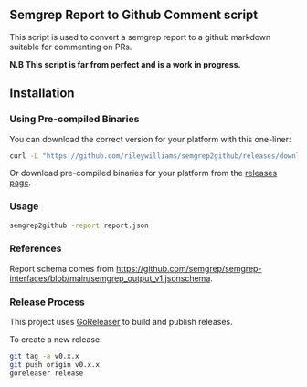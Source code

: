 ## Semgrep Report to Github Comment script

This script is used to convert a semgrep report to a github markdown suitable for commenting on PRs.

__N.B This script is far from perfect and is a work in progress.__

## Installation

### Using Pre-compiled Binaries

You can download the correct version for your platform with this one-liner:

```bash
curl -L "https://github.com/rileywilliams/semgrep2github/releases/download/v0.1.2/semgrep2github_$(uname -s | tr '[:upper:]' '[:lower:]')_$([ "$(uname -m)" = "x86_64" ] && echo "amd64" || echo "arm64").tar.gz" | tar -xz
```

Or download pre-compiled binaries for your platform from the [releases page](https://github.com/rileywilliams/semgrep2github/releases/latest).

### Usage

```bash
semgrep2github -report report.json
```


### References

Report schema comes from https://github.com/semgrep/semgrep-interfaces/blob/main/semgrep_output_v1.jsonschema.

### Release Process

This project uses [GoReleaser](https://goreleaser.com/) to build and publish releases.

To create a new release:
```bash
git tag -a v0.x.x
git push origin v0.x.x
goreleaser release
```